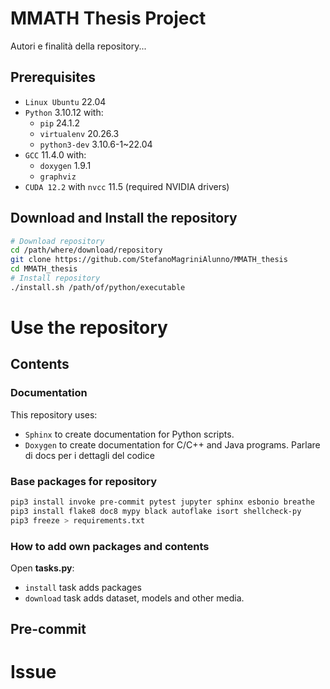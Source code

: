 # MMATH Thesis Project

Autori e finalità della repository...

## Prerequisites
- `Linux Ubuntu` 22.04
- `Python` 3.10.12 with:
  - `pip` 24.1.2
  - `virtualenv` 20.26.3
  - `python3-dev` 3.10.6-1~22.04
- `GCC` 11.4.0 with:
  - `doxygen` 1.9.1
  - `graphviz`
- `CUDA 12.2` with `nvcc` 11.5 (required NVIDIA drivers)

## Download and Install the repository
```bash
# Download repository
cd /path/where/download/repository
git clone https://github.com/StefanoMagriniAlunno/MMATH_thesis
cd MMATH_thesis
# Install repository
./install.sh /path/of/python/executable
```

# Use the repository

## Contents
### Documentation
This repository uses:
- `Sphinx` to create documentation for Python scripts.
- `Doxygen` to create documentation for C/C++ and Java programs.
Parlare di docs per i dettagli del codice
### Base packages for repository
```bash
pip3 install invoke pre-commit pytest jupyter sphinx esbonio breathe
pip3 install flake8 doc8 mypy black autoflake isort shellcheck-py
pip3 freeze > requirements.txt
```
### How to add own packages and contents
Open **tasks.py**:
- `install` task adds packages
- `download` task adds dataset, models and other media.

## Pre-commit


# Issue
